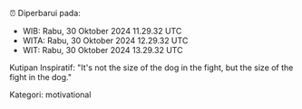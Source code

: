 ⏰ Diperbarui pada:
- WIB: Rabu, 30 Oktober 2024 11.29.32 UTC
- WITA: Rabu, 30 Oktober 2024 12.29.32 UTC
- WIT: Rabu, 30 Oktober 2024 13.29.32 UTC

Kutipan Inspiratif:
"It's not the size of the dog in the fight, but the size of the fight in the dog."


Kategori: motivational


